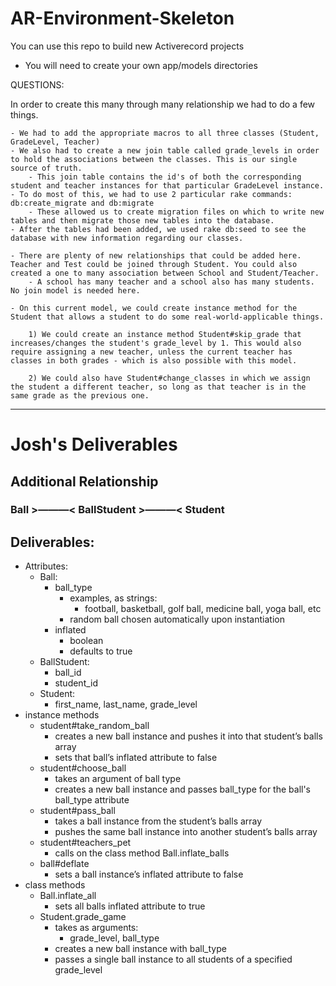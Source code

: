 # AR-Environment-Skeleton

You can use this repo to build new Activerecord projects

* You will need to create your own app/models directories

QUESTIONS:

In order to create this many through many relationship we had to do a few things.

    - We had to add the appropriate macros to all three classes (Student, GradeLevel, Teacher)
    - We also had to create a new join table called grade_levels in order to hold the associations between the classes. This is our single source of truth.
        - This join table contains the id's of both the corresponding student and teacher instances for that particular GradeLevel instance.
    - To do most of this, we had to use 2 particular rake commands: db:create_migrate and db:migrate
        - These allowed us to create migration files on which to write new tables and then migrate those new tables into the database.
    - After the tables had been added, we used rake db:seed to see the database with new information regarding our classes.

    - There are plenty of new relationships that could be added here. Teacher and Test could be joined through Student. You could also created a one to many association between School and Student/Teacher.
        - A school has many teacher and a school also has many students. No join model is needed here.
    
    - On this current model, we could create instance method for the Student that allows a student to do some real-world-applicable things.

        1) We could create an instance method Student#skip_grade that increases/changes the student's grade_level by 1. This would also require assigning a new teacher, unless the current teacher has classes in both grades - which is also possible with this model.

        2) We could also have Student#change_classes in which we assign the student a different teacher, so long as that teacher is in the same grade as the previous one.

---
# Josh's Deliverables
## Additional Relationship
### Ball >———< BallStudent >———< Student

## Deliverables:
* Attributes:
    * Ball:
        * ball_type
            * examples, as strings:
                * football, basketball, golf ball, medicine ball, yoga ball, etc
            * random ball chosen automatically upon instantiation
        * inflated
            * boolean
            * defaults to true
    * BallStudent:
        * ball_id
        * student_id
    * Student:
        * first_name, last_name, grade_level
* instance methods
    * student#take_random_ball
        * creates a new ball instance and pushes it into that student’s balls array
        * sets that ball’s inflated attribute to false
    * student#choose_ball
        * takes an argument of ball type
        * creates a new ball instance and passes ball_type for the ball's ball_type attribute
    * student#pass_ball
        * takes a ball instance from the student’s balls array
        * pushes the same ball instance into another student’s balls array
    * student#teachers_pet
        * calls on the class method Ball.inflate_balls
    * ball#deflate
        * sets a ball instance’s inflated attribute to false
* class methods
    * Ball.inflate_all
        * sets all balls inflated attribute to true
    * Student.grade_game
        * takes as arguments:
            * grade_level, ball_type
        * creates a new ball instance with ball_type
        * passes a single ball instance to all students of a specified grade_level
